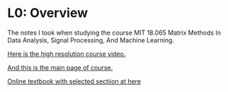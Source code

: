 # L0: Overview
The notes I took when studying the course MIT 18.065 Matrix Methods In Data Analysis, Signal Processing, And Machine Learning.

[Here is the high resolution course video.](https://www.youtube.com/watch?v=YiqIkSHSmyc&list=PLUl4u3cNGP63oMNUHXqIUcrkS2PivhN3k&index=3)

[And this is the main page of course.](https://ocw.mit.edu/courses/18-065-matrix-methods-in-data-analysis-signal-processing-and-machine-learning-spring-2018/)

[Online textbook with selected sectiion at here](https://math.mit.edu/~gs/learningfromdata/)